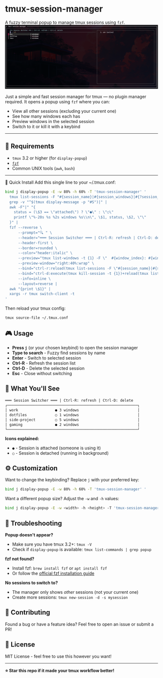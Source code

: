 # tmux-session-manager

A fuzzy terminal popup to manage tmux sessions using `fzf`.
![tmux session manager popup](./assets/session-manager.png)

Just a simple and fast session manager for tmux — no plugin manager required. It opens a popup using `fzf` where you can:

- View all other sessions (excluding your current one)
- See how many windows each has
- Preview windows in the selected session
- Switch to it or kill it with a keybind

---

## 🔧 Requirements

- `tmux` 3.2 or higher (for `display-popup`)
- [`fzf`](https://github.com/junegunn/fzf)
- Common UNIX tools (`awk`, `bash`)

---

🚀 Quick Install
Add this single line to your ~/.tmux.conf:

```bash
bind j display-popup -E -w 80% -h 60% -T 'tmux-session-manager' '
  tmux list-sessions -F "#{session_name}|#{session_windows}|#{?session_attached,attached,detached}" | 
  grep -v "^$(tmux display-message -p "#S")|" | 
  awk -F"|" "{
    status = (\$3 == \"attached\") ? \"●\" : \"○\"
    printf \"%-20s %s %2s windows %s\\n\", \$1, status, \$2, \"\"
  }" |
  fzf --reverse \
      --prompt="🔍 " \
      --header="═══ Session Switcher ═══ | Ctrl-R: refresh | Ctrl-D: delete" \
      --header-first \
      --border=rounded \
      --color="header:italic" \
      --preview="tmux list-windows -t {1} -F \"  #{window_index}: #{window_name} #{?window_active,(active),}\"" \
      --preview-window="right:40%:wrap" \
      --bind="ctrl-r:reload(tmux list-sessions -F \"#{session_name}|#{session_windows}|#{?session_attached,attached,detached}\" | grep -v \"^\$(tmux display-message -p \"#S\")|\" | awk -F\"|\" \"{status = (\\\$3 == \\\"attached\\\") ? \\\"●\\\" : \\\"○\\\"; printf \\\"%-20s %s %2s windows %s\\\\n\\\", \\\$1, status, \\\$2, \\\"\\\"}\")" \
      --bind="ctrl-d:execute(tmux kill-session -t {1})+reload(tmux list-sessions -F \"#{session_name}|#{session_windows}|#{?session_attached,attached,detached}\" | grep -v \"^\$(tmux display-message -p \"#S\")|\" | awk -F\"|\" \"{status = (\\\$3 == \\\"attached\\\") ? \\\"●\\\" : \\\"○\\\"; printf \\\"%-20s %s %2s windows %s\\\\n\\\", \\\$1, status, \\\$2, \\\"\\\"}\")" \
      --info=inline \
      --layout=reverse |
  awk "{print \$1}" | 
  xargs -r tmux switch-client -t
'
```

Then reload your tmux config:
```bash
tmux source-file ~/.tmux.conf
```

## 🎮 Usage

- **Press `j`** (or your chosen keybind) to open the session manager
- **Type to search** - Fuzzy find sessions by name
- **Enter** - Switch to selected session
- **Ctrl-R** - Refresh the session list
- **Ctrl-D** - Delete the selected session
- **Esc** - Close without switching

## 🎨 What You'll See

```
═══ Session Switcher ═══ | Ctrl-R: refresh | Ctrl-D: delete
┌────────────────────────────────────────────────────────────┐
│ work                 ● 3 windows                           │
│ dotfiles             ○ 1 windows                           │
│ side-project         ○ 5 windows                           │
│ gaming               ● 2 windows                           │
└────────────────────────────────────────────────────────────┘
```

**Icons explained:**
- `●` - Session is attached (someone is using it)
- `○` - Session is detached (running in background)

## ⚙️ Customization

Want to change the keybinding? Replace `j` with your preferred key:
```bash
bind j display-popup -E -w 80% -h 60% -T 'tmux-session-manager' '
```
Want a different popup size? Adjust the `-w` and `-h` values:
```bash
bind j display-popup -E -w <width> -h <height> -T 'tmux-session-manager' '
```

## 🐛 Troubleshooting

**Popup doesn't appear?**
- Make sure you have tmux 3.2+: `tmux -V`
- Check if `display-popup` is available: `tmux list-commands | grep popup`

**fzf not found?**
- Install fzf: `brew install fzf` or `apt install fzf`
- Or follow the [official fzf installation guide](https://github.com/junegunn/fzf#installation)

**No sessions to switch to?**
- The manager only shows *other* sessions (not your current one)
- Create more sessions: `tmux new-session -d -s mysession`

## 🤝 Contributing

Found a bug or have a feature idea? Feel free to open an issue or submit a PR!

## 📝 License

MIT License - feel free to use this however you want!

---

**⭐ Star this repo if it made your tmux workflow better!**

